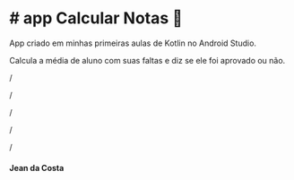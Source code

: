 # # app Calcular Notas :school:

App criado em minhas primeiras aulas de Kotlin no Android Studio.

Calcula a média de aluno com suas faltas e diz se ele foi aprovado ou não.

/

/

/

/

/

#### Jean da Costa



